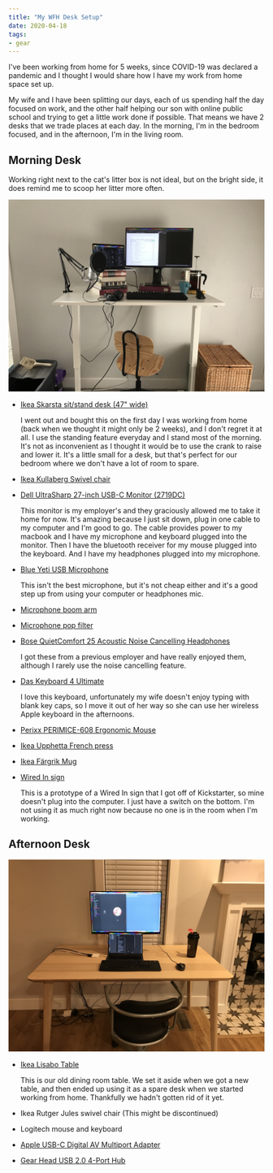 ```yaml
---
title: "My WFH Desk Setup"
date: 2020-04-18
tags:
- gear
---
```


I've been working from home for 5 weeks, since COVID-19 was declared a pandemic and I thought I would share how I have my work from home space set up.

My wife and I have been splitting our days, each of us spending half the day focused on work, and the other half helping our son with online public school and trying to get a little work done if possible. That means we have 2 desks that we trade places at each day. In the morning, I'm in the bedroom focused, and in the afternoon, I'm in the living room.

## Morning Desk

Working right next to the cat's litter box is not ideal, but on the bright side, it does remind me to scoop her litter more often.

![My morning desk setup](./desk-morning.jpg)

- [Ikea Skarsta sit/stand desk (47" wide)](https://www.ikea.com/au/en/p/skarsta-desk-sit-stand-white-s39324819/)

    I went out and bought this on the first day I was working from home (back when we thought it might only be 2 weeks), and I don't regret it at all. I use the standing feature everyday and I stand most of the morning. It's not as inconvenient as I thought it would be to use the crank to raise and lower it. It's a little small for a desk, but that's perfect for our bedroom where we don't have a lot of room to spare.

- [Ikea Kullaberg Swivel chair](https://www.ikea.com/us/en/p/kullaberg-swivel-chair-pine-black-10320341/)

- [Dell UltraSharp 27-inch USB-C Monitor (2719DC)](https://www.amazon.com/Dell-Ultrasharp-U2719DC-Performance-Compatible/dp/B07JQTNCGB/)

    This monitor is my employer's and they graciously allowed me to take it home for now. It's amazing because I just sit down, plug in one cable to my computer and I'm good to go. The cable provides power to my macbook and I have my microphone and keyboard plugged into the monitor. Then I have the bluetooth receiver for my mouse plugged into the keyboard. And I have my headphones plugged into my microphone.

- [Blue Yeti USB Microphone](https://www.amazon.com/Blue-Yeti-USB-Microphone-Silver/dp/B002VA464S)

    This isn't the best microphone, but it's not cheap either and it's a good step up from using your computer or headphones mic.

- [Microphone boom arm](https://www.amazon.com/gp/product/B00DY1F2CS/)

- [Microphone pop filter](https://www.amazon.com/gp/product/B00HBN6T1I)

- [Bose QuietComfort 25 Acoustic Noise Cancelling Headphones](https://www.amazon.com/Bose-QuietComfort-Acoustic-Cancelling-Headphones/dp/B075V33WMN)

    I got these from a previous employer and have really enjoyed them, although I rarely use the noise cancelling feature.

- [Das Keyboard 4 Ultimate](https://www.daskeyboard.com/daskeyboard-4-ultimate/)

    I love this keyboard, unfortunately my wife doesn't enjoy typing with blank key caps, so I move it out of her way so she can use her wireless Apple keyboard in the afternoons.

- [Perixx PERIMICE-608 Ergonomic Mouse](https://www.amazon.com/gp/product/B018Y0RWNA)

- [Ikea Upphetta French press](https://www.ikea.com/us/en/p/upphetta-french-press-coffee-maker-glass-stainless-steel-60241389/)

- [Ikea Färgrik Mug](https://www.ikea.com/us/en/p/faergrik-mug-turquoise-50234803/)

- [Wired In sign](https://wearewired.in/)

    This is a prototype of a Wired In sign that I got off of Kickstarter, so mine doesn't plug into the computer. I just have a switch on the bottom. I'm not using it as much right now because no one is in the room when I'm working.

## Afternoon Desk

![My afternoon desk setup](./desk-afternoon.jpg)

- [Ikea Lisabo Table](https://www.ikea.com/us/en/p/lisabo-table-ash-veneer-70294339/)

    This is our old dining room table. We set it aside when we got a new table, and then ended up using it as a spare desk when we started working from home. Thankfully we hadn't gotten rid of it yet.

- Ikea Rutger Jules swivel chair (This might be discontinued)

- Logitech mouse and keyboard

- [Apple USB-C Digital AV Multiport Adapter](https://www.amazon.com/Apple-USB-C-Digital-Multiport-Adapter/dp/B07WF96FY5)

- [Gear Head USB 2.0 4-Port Hub](https://www.amazon.com/dp/B004OBZ088)
